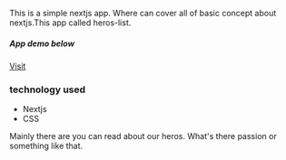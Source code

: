 This is a simple nextjs app. Where can cover all of basic concept about nextjs.This app called heros-list.

##### App demo below
[Visit](https://heros-list-next-app.vercel.app/) 


### technology used
- Nextjs
- CSS


Mainly there are you can read about our heros. What's there passion or something like that. 


